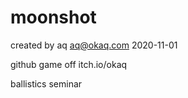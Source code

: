 # moonshot

created by aq 
<aq@okaq.com>
2020-11-01

github game off
itch.io/okaq

ballistics seminar
